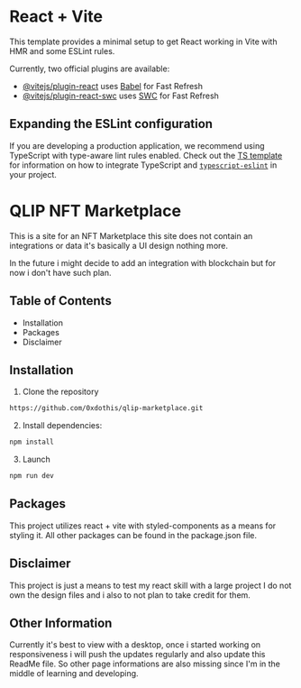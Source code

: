 # React + Vite

This template provides a minimal setup to get React working in Vite with HMR and some ESLint rules.

Currently, two official plugins are available:

- [@vitejs/plugin-react](https://github.com/vitejs/vite-plugin-react/blob/main/packages/plugin-react) uses [Babel](https://babeljs.io/) for Fast Refresh
- [@vitejs/plugin-react-swc](https://github.com/vitejs/vite-plugin-react/blob/main/packages/plugin-react-swc) uses [SWC](https://swc.rs/) for Fast Refresh

## Expanding the ESLint configuration

If you are developing a production application, we recommend using TypeScript with type-aware lint rules enabled. Check out the [TS template](https://github.com/vitejs/vite/tree/main/packages/create-vite/template-react-ts) for information on how to integrate TypeScript and [`typescript-eslint`](https://typescript-eslint.io) in your project.

# QLIP NFT Marketplace

This is a site for an NFT Marketplace this site does not contain an integrations or data it's basically a UI design nothing more.

In the future i might decide to add an integration with blockchain but for now i don't have such plan.

## Table of Contents

- Installation
- Packages
- Disclaimer

## Installation

1. Clone the repository

```bash
https://github.com/0xdothis/qlip-marketplace.git
```

2. Install dependencies:

```bash
npm install
```

3. Launch

```bash
npm run dev
```

## Packages

This project utilizes react + vite with styled-components as a means for styling it.
All other packages can be found in the package.json file.

## Disclaimer

This project is just a means to test my react skill with a large project I do not own the design files and i also to not plan to take credit for them.

## Other Information

Currently it's best to view with a desktop, once i started working on responsiveness i will push the updates regularly and also update this ReadMe file. So other page informations are also missing since I'm in the middle of learning and developing.
